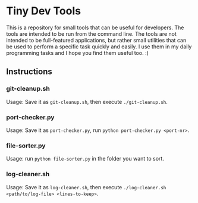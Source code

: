 # Tiny Dev Tools

This is a repository for small tools that can be useful for developers. The tools are intended to be run from the command line. The tools are not intended to be full-featured applications, but rather small utilities that can be used to perform a specific task quickly and easily.
I use them in my daily programming tasks and I hope you find them useful too. :)

## Instructions

### git-cleanup.sh

Usage: Save it as `git-cleanup.sh`, then execute `./git-cleanup.sh`.

### port-checker.py

Usage: Save it as `port-checker.py`, run `python port-checker.py <port-nr>`.

### file-sorter.py

Usage: run `python file-sorter.py` in the folder you want to sort.

### log-cleaner.sh

Usage: Save it as `log-cleaner.sh`, then execute `./log-cleaner.sh <path/to/log-file> <lines-to-keep>`.
